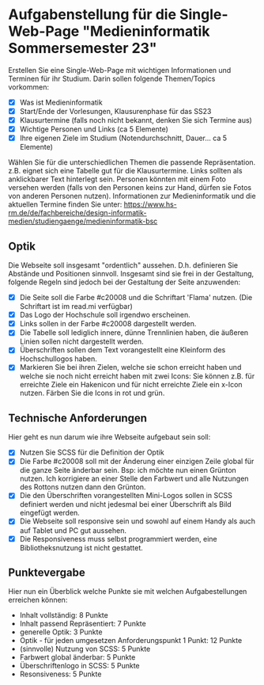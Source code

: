 # Aufgabenstellung für die Single-Web-Page "Medieninformatik Sommersemester 23"

Erstellen Sie eine Single-Web-Page mit wichtigen Informationen und Terminen für ihr Studium. Darin sollen folgende Themen/Topics vorkommen:

-  [x] Was ist Medieninformatik
-  [x] Start/Ende der Vorlesungen, Klausurenphase für das SS23
-  [x] Klausurtermine (falls noch nicht bekannt, denken Sie sich Termine aus)
-  [x] Wichtige Personen und Links (ca 5 Elemente)
-  [x] Ihre eigenen Ziele im Studium (Notendurchschnitt, Dauer... ca 5 Elemente)

Wählen Sie für die unterschiedlichen Themen die passende Repräsentation. z.B. eignet sich eine Tabelle gut für die Klausurtermine. Links sollten als anklickbarer Text hinterlegt sein. Personen könnten mit einem Foto versehen werden (falls von den Personen keins zur Hand, dürfen sie Fotos von anderen Personen nutzen). Informationen zur Medieninformatik und die aktuellen Termine finden Sie unter: https://www.hs-rm.de/de/fachbereiche/design-informatik-medien/studiengaenge/medieninformatik-bsc

## Optik

Die Webseite soll insgesamt "ordentlich" aussehen. D.h. definieren Sie Abstände und Positionen sinnvoll. Insgesamt sind sie frei in der Gestaltung, folgende Regeln sind jedoch bei der Gestaltung der Seite anzuwenden:

-  [x] Die Seite soll die Farbe #c20008 und die Schriftart 'Flama' nutzen. (Die Schriftart ist im read.mi verfügbar)
-  [x] Das Logo der Hochschule soll irgendwo erscheinen.
-  [x] Links sollen in der Farbe #c20008 dargestellt werden.
-  [x] Die Tabelle soll lediglich innere, dünne Trennlinien haben, die äußeren Linien sollen nicht dargestellt werden.
-  [x] Überschriften sollen dem Text vorangestellt eine Kleinform des Hochschullogos haben.
-  [x] Markieren Sie bei ihren Zielen, welche sie schon erreicht haben und welche sie noch nicht erreicht haben mit zwei Icons: Sie können z.B. für erreichte Ziele ein Hakenicon und für nicht erreichte Ziele ein x-Icon nutzen. Färben Sie die Icons in rot und grün.

## Technische Anforderungen

Hier geht es nun darum wie ihre Webseite aufgebaut sein soll:

-  [x] Nutzen Sie SCSS für die Definition der Optik
-  [x] Die Farbe #c20008 soll mit der Änderung einer einzigen Zeile global für die ganze Seite änderbar sein. Bsp: ich möchte nun einen Grünton nutzen. Ich korrigiere an einer Stelle den Farbwert und alle Nutzungen des Rottons nutzen dann den Grünton.
-  [x] Die den Überschriften vorangestellten Mini-Logos sollen in SCSS definiert werden und nicht jedesmal bei einer Überschrift als Bild eingefügt werden.
-  [x] Die Webseite soll responsive sein und sowohl auf einem Handy als auch auf Tablet und PC gut aussehen.
-  [x] Die Responsiveness muss selbst programmiert werden, eine Bibliotheksnutzung ist nicht gestattet.

## Punktevergabe

Hier nun ein Überblick welche Punkte sie mit welchen Aufgabestellungen erreichen können:

-  Inhalt vollständig: 8 Punkte
-  Inhalt passend Repräsentiert: 7 Punkte
-  generelle Optik: 3 Punkte
-  Optik - für jeden umgesetzen Anforderungspunkt 1 Punkt: 12 Punkte
-  (sinnvolle) Nutzung von SCSS: 5 Punkte
-  Farbwert global änderbar: 5 Punkte
-  Überschriftenlogo in SCSS: 5 Punkte
-  Resonsiveness: 5 Punkte